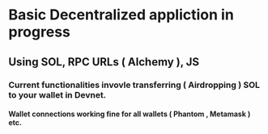 # Basic Decentralized appliction in progress
## Using SOL, RPC URLs ( Alchemy ), JS 
### Current functionalities invovle transferring ( Airdropping ) SOL to your wallet in Devnet.
#### Wallet connections working fine for all wallets ( Phantom , Metamask ) etc.
